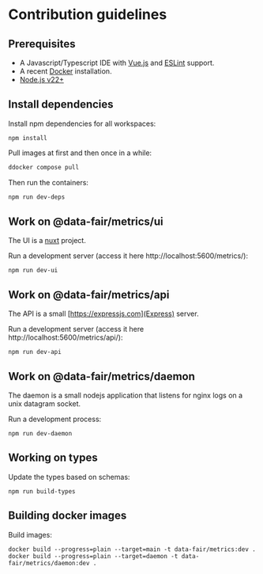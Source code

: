 # Contribution guidelines

## Prerequisites

  - A Javascript/Typescript IDE with [Vue.js](https://vuejs.org/)  and [ESLint](https://marketplace.visualstudio.com/items?itemName=dbaeumer.vscode-eslint) support.
  - A recent [Docker](https://docs.docker.com/engine/install/) installation.
  - [Node.js v22+](https://nodejs.org/)

## Install dependencies

Install npm dependencies for all workspaces:
```
npm install
```

Pull images at first and then once in a while:

```bash
ddocker compose pull
```

Then run the containers:

```bash
npm run dev-deps
```

## Work on @data-fair/metrics/ui

The UI is a [nuxt](https://nuxt.com/) project.

Run a development server (access it here http://localhost:5600/metrics/):

```
npm run dev-ui
```

## Work on @data-fair/metrics/api

The API is a small [https://expressjs.com](Express) server.

Run a development server (access it here http://localhost:5600/metrics/api/):

```
npm run dev-api
```

## Work on @data-fair/metrics/daemon

The daemon is a small nodejs application that listens for nginx logs on a unix datagram socket.

Run a development process:

```
npm run dev-daemon
```

## Working on types

Update the types based on schemas:

```
npm run build-types
```

## Building docker images

Build images:

```
docker build --progress=plain --target=main -t data-fair/metrics:dev .
docker build --progress=plain --target=daemon -t data-fair/metrics/daemon:dev .
```

